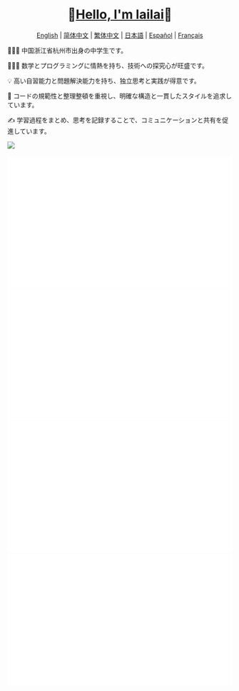 <h1 align="center">
  🎉<a href="https://www.lailai.one">Hello, I'm lailai</a>🥳
</h1>
<p align="center">
  <a href="README.md">English</a> | <a href="README.zh-Hans.md">简体中文</a> | <a href="README.zh-Hant.md">繁体中文</a> | <a href="README.ja.md">日本語</a> | <a href="README.es.md">Español</a> | <a href="README.fr.md">Français</a>
</p>

🧑🏻‍🎓 中国浙江省杭州市出身の中学生です。

🧑🏻‍💻 数学とプログラミングに情熱を持ち、技術への探究心が旺盛です。

💡 高い自習能力と問題解決能力を持ち、独立思考と実践が得意です。

🫧 コードの規範性と整理整頓を重視し、明確な構造と一貫したスタイルを追求しています。

✍️ 学習過程をまとめ、思考を記録することで、コミュニケーションと共有を促進しています。

![](https://skillicons.dev/icons?i=c,cpp,py,java,md,latex,html,css,js,ts,react,tailwind,qt,cmake,npm,git,github,vscode,visualstudio,linux,windows,docker,cloudflare,wordpress&perline=12)

![](https://raw.githubusercontent.com/lailai0916/github-stats/master/generated/overview.svg#gh-dark-mode-only)
![](https://raw.githubusercontent.com/lailai0916/github-stats/master/generated/overview.svg#gh-light-mode-only)
![](https://raw.githubusercontent.com/lailai0916/github-stats/master/generated/languages.svg#gh-dark-mode-only)
![](https://raw.githubusercontent.com/lailai0916/github-stats/master/generated/languages.svg#gh-light-mode-only)
